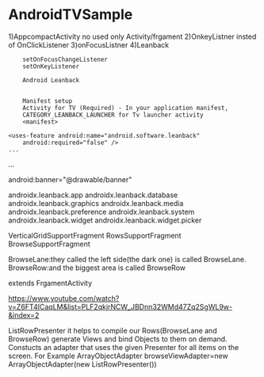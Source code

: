 # AndroidTVSample
1)AppcompactActivity no used only Activity/frgament
		2)OnkeyListner insted of OnClickListener 
		3)onFocusListner
		4)Leanback
		
	
		setOnFocusChangeListener 
		setOnKeyListener
		
		Android Leanback
		
		
		Manifest setup
		Activity for TV (Required) - In your application manifest,
		CATEGORY_LEANBACK_LAUNCHER for Tv launcher activity
		<manifest>
    
	<uses-feature android:name="android.software.leanback"	
        android:required="false" />
    ...
</manifest>

<manifest>
    <uses-feature android:name="android.hardware.touchscreen"
              android:required="false" />
    ...
</manifest>

 android:banner="@drawable/banner"
 
 
 androidx.leanback.app
androidx.leanback.database
androidx.leanback.graphics
androidx.leanback.media
androidx.leanback.preference
androidx.leanback.system
androidx.leanback.widget
androidx.leanback.widget.picker


VerticalGridSupportFragment 
RowsSupportFragment
BrowseSupportFragment


BrowseLane:they called the left side(the dark one) is called BrowseLane.
BrowseRow:and the biggest area is called BrowseRow



extends FrgamentActivity

https://www.youtube.com/watch?v=Z6FT4ICaqLM&list=PLF2qkjrNCW_JBDnn32WMd47Zq2SgWL9w-&index=2

ListRowPresenter it helps to compile our Rows(BrowseLane and BrowseRow)
generate Views and bind Objects to them on demand.
Constucts an adapter that uses the given Presenter for all items on the screen.
For Example
ArrayObjectAdapter browseViewAdapter=new ArrayObjectAdapter(new ListRowPresenter())
